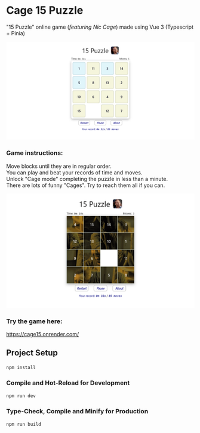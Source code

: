 # Cage 15 Puzzle

"15 Puzzle" online game (_featuring Nic Cage_) made using Vue 3 (Typescript + Pinia)

![15 Puzzle image](public/game15.png)

### Game instructions:

Move blocks until they are in regular order.\
You can play and beat your records of time and moves.\
Unlock "Cage mode" completing the puzzle in less than a minute.\
There are lots of funny "Cages". Try to reach them all if you can.

![Cage mode](public/cage_mode.png)

### Try the game here:

https://cage15.onrender.com/

## Project Setup

```sh
npm install
```

### Compile and Hot-Reload for Development

```sh
npm run dev
```

### Type-Check, Compile and Minify for Production

```sh
npm run build
```
